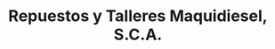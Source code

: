 ---
title: "Repuestos y Talleres Maquidiesel, S.C.A."
url: /baeza/repuestos-y-talleres-maquidiesel-s-c-a/
shop: reparación de automóviles
---